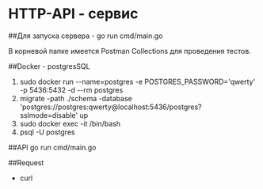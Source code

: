 # HTTP-API - сервис

##Для запуска сервера - go run cmd/main.go

В корневой папке имеется Postman Collections для проведения тестов.

##Docker - postgresSQL
1) sudo docker run --name=postgres -e POSTGRES_PASSWORD='qwerty' -p 5436:5432 -d --rm postgres
2) migrate -path ./schema -database 'postgres://postgres:qwerty@localhost:5436/postgres?sslmode=disable' up
3) sudo docker exec -it <conteiner> /bin/bash
4) psql -U postgres

##API
go run cmd/main.go

##Request
- curl

